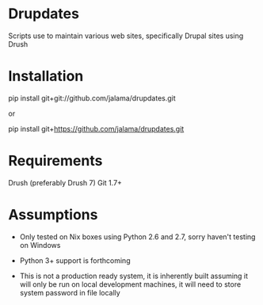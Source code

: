 Drupdates
===========
Scripts use to maintain various web sites, specifically Drupal sites using Drush


Installation
============
pip install git+git://github.com/jalama/drupdates.git

or

pip install git+https://github.com/jalama/drupdates.git


Requirements
============
Drush (preferably Drush 7)
Git 1.7+

Assumptions
===========

- Only tested on Nix boxes using Python 2.6 and 2.7, sorry haven't testing on Windows

- Python 3+ support is forthcoming

- This is not a production ready system, it is inherently built assuming it
will only be run on local development machines, it will need to store system
password in file locally

